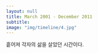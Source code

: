 ```yaml
---
layout: null
title: March 2001 - December 2011
subtitle:
image: "img/timeline/4.jpg"
---
```

흩어져 각자의 삶을 살았던 시간이다.
